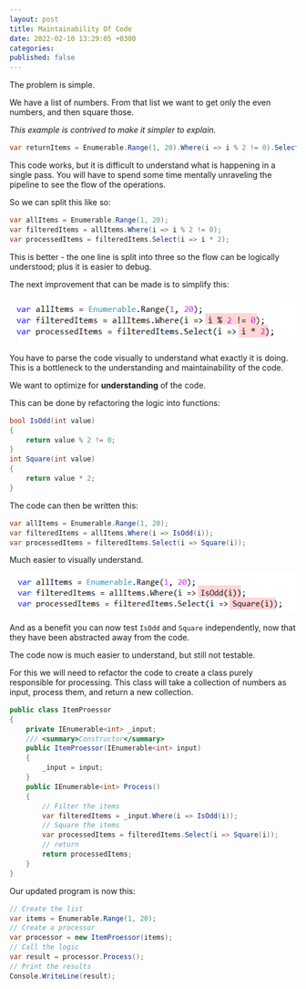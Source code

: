 ```yaml
---
layout: post
title: Maintainability Of Code
date: 2022-02-10 13:29:05 +0300
categories:
published: false
---
```

The problem is simple.

We have a list of numbers. From that list we want to get only the even numbers, and then square those.

*This example is contrived to make it simpler to explain.*

```csharp
var returnItems = Enumerable.Range(1, 20).Where(i => i % 2 != 0).Select(i => i * 2);
```

This code works, but it is difficult to understand what is happening in a single pass. You will have to spend some time mentally unraveling the pipeline to see the flow of the operations.

So we can split this like so:

```csharp
var allItems = Enumerable.Range(1, 20);
var filteredItems = allItems.Where(i => i % 2 != 0);
var processedItems = filteredItems.Select(i => i * 2);
```

This is better - the one line is split into three so the flow can be logically understood; plus it is easier to debug.

The next improvement that can be made is to simplify this:

![](../images/2022/01/Complexity.png)

You have to parse the code visually to understand what exactly it is doing. This is a bottleneck to the understanding and maintainability of the code.

We want to optimize for **understanding** of the code.

This can be done by refactoring the logic into functions:

```csharp
bool IsOdd(int value)
{
    return value % 2 != 0;
}
int Square(int value)
{
    return value * 2;
}
```

The code can then be written this:

```csharp
var allItems = Enumerable.Range(1, 20);
var filteredItems = allItems.Where(i => IsOdd(i));
var processedItems = filteredItems.Select(i => Square(i));
```

Much easier to visually understand.

![](../images/2022/01/Parse.png)

And as a benefit you can now test `IsOdd` and `Square` independently, now that they have been abstracted away from the code.

The code now is much easier to understand, but still not testable.

For this we will need to refactor the code to create a class purely responsible for processing. This class will take a collection of numbers as input, process them, and return a new collection.

```csharp
public class ItemProessor
{
    private IEnumerable<int> _input;
    /// <summary>Constructor</summary>
    public ItemProessor(IEnumerable<int> input)
    {
        _input = input;
    }
    public IEnumerable<int> Process()
    {
        // Filter the items
        var filteredItems = _input.Where(i => IsOdd(i));
        // Square the items
        var processedItems = filteredItems.Select(i => Square(i));
        // return
        return processedItems;
    }
}
```

Our updated program is now this:

```csharp
// Create the list
var items = Enumerable.Range(1, 20);
// Create a processor
var processor = new ItemProessor(items);
// Call the logic
var result = processor.Process();
// Print the results
Console.WriteLine(result);
```


